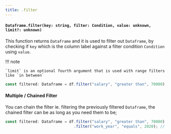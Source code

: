 ```yaml
---
title: .filter
---
```


#### `Dataframe.filter(key: string, filter: Condition, value: unknown, limit?: unknown)`
This function returns `Dataframe` and it is used to filter out `Dataframe`, by checking if `key` which is the column label against a filter condition `Condition` using `value`.

!!! note 
    
    `limit` is an optional fourth argument that is used with range filters like `in between`

```typescript
const filtered: Dataframe = df.filter("salary", "greater than", 70000); // Dataframe
```

#### Multiple / Chained Filter
You can chain the filter ie. filtering the previously filtered `Dataframe`, the chained filter can be as long as you need them to be;

```typescript
const filtered: Dataframe = df.filter("salary", "greater than", 70000)
                              .filter("work_year", "equals", 2020); // Dataframe
```